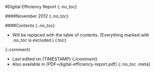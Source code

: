 <div class="title">
#Digital Efficiency Report
{:.no_toc}

####November 2012
{:.no_toc}
</div>

####Contents
{:.no_toc}


* Will be replaced with the table of contents. (Everything marked with .no_toc is excluded.)
{:toc}

{::comment}
* Last edited on {TIMESTAMP}
{:/comment}
* Also available in {PDF=digital-efficiency-report.pdf}
{:.no_toc .meta}

